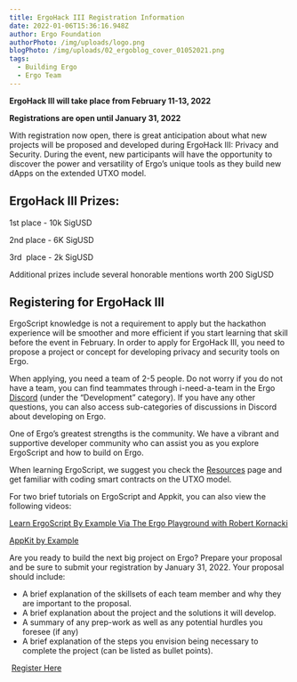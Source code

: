 ```yaml
---
title: ErgoHack III Registration Information
date: 2022-01-06T15:36:16.948Z
author: Ergo Foundation
authorPhoto: /img/uploads/logo.png
blogPhoto: /img/uploads/02_ergoblog_cover_01052021.png
tags:
  - Building Ergo
  - Ergo Team
---
```

<!--StartFragment-->

**ErgoHack III will take place from February 11-13, 2022**

**Registrations are open until January 31, 2022**



With registration now open, there is great anticipation about what new projects will be proposed and developed during ErgoHack III: Privacy and Security. During the event, new participants will have the opportunity to discover the power and versatility of Ergo’s unique tools as they build new dApps on the extended UTXO model.



## ErgoHack III Prizes:



1st place - 10k SigUSD

2nd place - 6K SigUSD

3rd  place - 2k SigUSD 

Additional prizes include several honorable mentions worth 200 SigUSD



## Registering for ErgoHack III



ErgoScript knowledge is not a requirement to apply but the hackathon experience will be smoother and more efficient if you start learning that skill before the event in February. In order to apply for ErgoHack III, you need to propose a project or concept for developing privacy and security tools on Ergo.



When applying, you need a team of 2-5 people. Do not worry if you do not have a team, you can find teammates through i-need-a-team in the Ergo [Discord](https://discord.gg/EqZDrtzm) (under the “Development” category). If you have any other questions, you can also access sub-categories of discussions in Discord about developing on Ergo.



One of Ergo’s greatest strengths is the community. We have a vibrant and supportive developer community who can assist you as you explore ErgoScript and how to build on Ergo. 



When learning ErgoScript, we suggest you check the [Resources](https://ergohack.io/resources/) page and get familiar with coding smart contracts on the UTXO model. 



For two brief tutorials on ErgoScript and Appkit, you can also view the following videos:



[Learn ErgoScript By Example Via The Ergo Playground with Robert Kornacki](https://www.youtube.com/watch?v=8l2v1asHgyA&t=648s)

[AppKit by Example](https://www.youtube.com/watch?v=Md5s-XV6-Hs&t=61s)



Are you ready to build the next big project on Ergo? Prepare your proposal and be sure to submit your registration by January 31, 2022. Your proposal should include:



* A brief explanation of the skillsets of each team member and why they are important to the proposal.
* A brief explanation about the project and the solutions it will develop.
* A summary of any prep-work as well as any potential hurdles you foresee (if any)
* A brief explanation of the steps you envision being necessary to complete the project (can be listed as bullet points).



 [Register Here](https://q9fwzopidh8.typeform.com/to/oVAR4zvy?typeform-source=ergoplatform.org)



<!--EndFragment-->